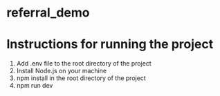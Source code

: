# referral_demo

# Instructions for running the project
1) Add .env file to the root directory of the project
2) Install Node.js on your machine
3) npm install in the root directory of the project
4) npm run dev
